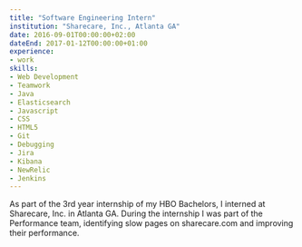 ```yaml
---
title: "Software Engineering Intern"
institution: "Sharecare, Inc., Atlanta GA"
date: 2016-09-01T00:00:00+02:00
dateEnd: 2017-01-12T00:00:00+01:00
experience:
- work
skills:
- Web Development
- Teamwork
- Java
- Elasticsearch
- Javascript
- CSS
- HTML5
- Git
- Debugging
- Jira
- Kibana
- NewRelic
- Jenkins
---
```


As part of the 3rd year internship of my HBO Bachelors, I interned at Sharecare, Inc. in Atlanta GA. During the internship I was part of the Performance team, identifying slow pages on sharecare.com and improving their performance.
